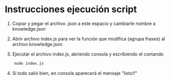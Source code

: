 # Instrucciones ejecución script

1. Copiar y pegar el archivo .json a este espacio y cambiarle nombre a knowledge.json

2. Abrir archivo index.js para ver la función que modifica (agrupa frases) al archivo knowledge.json

3. Ejecutar el archivo index.js, abriendo consola y escribiendo el comando

```sh
    node index.js
```

4. Si todo salió bien, en consola aparecerá el mensaje "listo!!"
